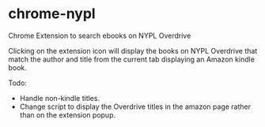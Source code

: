 # chrome-nypl
Chrome Extension to search ebooks on NYPL Overdrive

Clicking on the extension icon will display the books on NYPL Overdrive that match the author and title from the current tab displaying an Amazon kindle book.

Todo:

- Handle non-kindle titles.
- Change script to display the Overdrive titles in the amazon page rather than on the extension popup.

